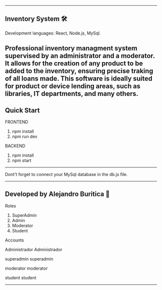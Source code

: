 -----------------------------------------------------------------------------------------------------------------------
Inventory System 🛠️
-----------------------------------------------------------------------------------------------------------------------

Development languages: React, Node.js, MySql.

Professional inventory managment system supervised by an administrator and a moderator.
It allows for the creation of any product to be added to the inventory, ensuring precise traking of all loans made.
This software is ideally suited for product or device lending areas, such as libraries, IT departments, and many others.
------------------------------------------------------------------------------------------------------------------------
Quick Start
------------------------------------------------------------------------------------------------------------------------
FRONTEND
1.	npm install
2.	npm run dev
   
BACKEND
1.	npm install
2.	npm start
------------------------------------------------------------------------------------------------------------------------
Dont't forget to connect your MySql database in the db.js file.

------------------------------------------------------------------------------------------------------------------------
Developed by Alejandro Buritica 🍃
------------------------------------------------------------------------------------------------------------------------
Roles

1. SuperAdmin
2. Admin
3. Moderator
4. Student

Accounts

Administrador
Administrador

superadmin
superadmin

moderator
moderator

student
student

------------------------------------------------------------------------------------------------------------------------
